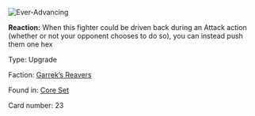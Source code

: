
![Ever-Advancing](https://warhammerunderworlds.com/wp-content/uploads/sites/6/2017/12/023_ENG-Ever-Advancing.png)

<b>Reaction:</b> When this fighter could be driven back during an Attack action (whether or not your opponent chooses to do so), you can instead push them one hex

Type: Upgrade

Faction: [Garrek’s Reavers](/factions/garreks-reavers.md)

Found in: [Core Set](/locations/core-set.md)

Card number: 23
